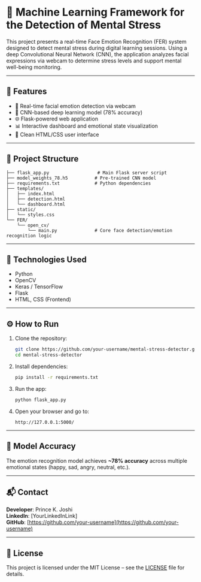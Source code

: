 # 🧠 Machine Learning Framework for the Detection of Mental Stress

This project presents a real-time Face Emotion Recognition (FER) system designed to detect mental stress during digital learning sessions. Using a deep Convolutional Neural Network (CNN), the application analyzes facial expressions via webcam to determine stress levels and support mental well-being monitoring.

---

## 🚀 Features

- 🎥 Real-time facial emotion detection via webcam
- 🧠 CNN-based deep learning model (78% accuracy)
- 🌐 Flask-powered web application
- 📊 Interactive dashboard and emotional state visualization
- 🎨 Clean HTML/CSS user interface

---

## 📁 Project Structure

```
├── flask_app.py                  # Main Flask server script
├── model_weights_78.h5          # Pre-trained CNN model
├── requirements.txt             # Python dependencies
├── templates/
│   ├── index.html
│   ├── detection.html
│   └── dashboard.html
├── static/
│   └── styles.css
└── FER/
    └── open_cv/
        └── main.py              # Core face detection/emotion recognition logic
```

---

## 🧰 Technologies Used

- Python
- OpenCV
- Keras / TensorFlow
- Flask
- HTML, CSS (Frontend)

---

## ⚙️ How to Run

1. Clone the repository:
   ```bash
   git clone https://github.com/your-username/mental-stress-detector.git
   cd mental-stress-detector
   ```

2. Install dependencies:
   ```bash
   pip install -r requirements.txt
   ```

3. Run the app:
   ```bash
   python flask_app.py
   ```

4. Open your browser and go to:
   ```
   http://127.0.0.1:5000/
   ```

---

## 🎯 Model Accuracy

The emotion recognition model achieves **~78% accuracy** across multiple emotional states (happy, sad, angry, neutral, etc.).

---

## 📬 Contact

**Developer**: Prince K. Joshi  
**LinkedIn**: [YourLinkedInLink]  
**GitHub**: [https://github.com/your-username](https://github.com/your-username)

---

## 📌 License

This project is licensed under the MIT License – see the [LICENSE](LICENSE) file for details.
